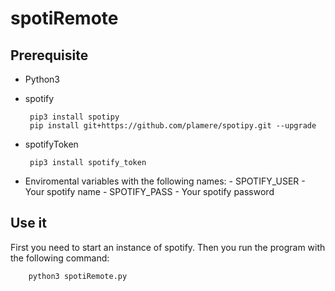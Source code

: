 # spotiRemote

## Prerequisite
 - Python3
 - spotify
 
        pip3 install spotipy
        pip install git+https://github.com/plamere/spotipy.git --upgrade

 - spotifyToken
        
        pip3 install spotify_token   

 - Enviromental variables with the following names:
        - SPOTIFY_USER - Your spotify name
        - SPOTIFY_PASS - Your spotify password
## Use it
First you need to start an instance of spotify. Then you run the program with the following command:

        python3 spotiRemote.py

